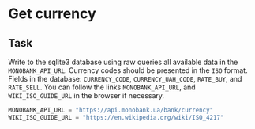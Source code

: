 # Get currency

## Task

Write to the sqlite3 database using raw queries all available data in the `MONOBANK_API_URL`.
Currency codes should be presented in the `ISO` format.
Fields in the database: `CURRENCY_CODE`, `CURRENCY_UAH_CODE`, `RATE_BUY`, and `RATE_SELL`.
You can follow the links `MONOBANK_API_URL`, and `WIKI_ISO_GUIDE_URL` in the browser if necessary.


```python
MONOBANK_API_URL = "https://api.monobank.ua/bank/currency"
WIKI_ISO_GUIDE_URL = "https://en.wikipedia.org/wiki/ISO_4217"
```
